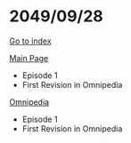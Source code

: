 # 2049/09/28

[Go to index](/README.md "Go to index")

[Main Page](https://omnipedia.app/wiki/2049/09/28/Main_Page "Main Page")
- Episode 1
- First Revision in Omnipedia

[Omnipedia](https://omnipedia.app/wiki/2049/09/28/Omnipedia "Omnipedia")
- Episode 1
- First Revision in Omnipedia
